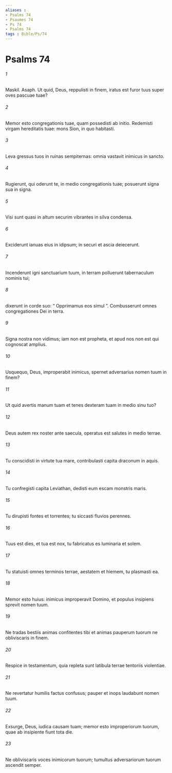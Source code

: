 ```yaml
---
aliases : 
- Psalms 74
- Psaumes 74
- Ps 74
- Psalms 74
tags : Bible/Ps/74
---
```


# Psalms 74

###### 1
Maskil. Asaph. Ut quid, Deus, reppulisti in finem, iratus est furor tuus super oves pascuae tuae?
###### 2
Memor esto congregationis tuae, quam possedisti ab initio. Redemisti virgam hereditatis tuae: mons Sion, in quo habitasti.
###### 3
Leva gressus tuos in ruinas sempiternas: omnia vastavit inimicus in sancto.
###### 4
Rugierunt, qui oderunt te, in medio congregationis tuae; posuerunt signa sua in signa.
###### 5
Visi sunt quasi in altum securim vibrantes in silva condensa.
###### 6
Exciderunt ianuas eius in idipsum; in securi et ascia deiecerunt.
###### 7
Incenderunt igni sanctuarium tuum, in terram polluerunt tabernaculum nominis tui;
###### 8
dixerunt in corde suo: “ Opprimamus eos simul ”. Combusserunt omnes congregationes Dei in terra.
###### 9
Signa nostra non vidimus; iam non est propheta, et apud nos non est qui cognoscat amplius.
###### 10
Usquequo, Deus, improperabit inimicus, spernet adversarius nomen tuum in finem?
###### 11
Ut quid avertis manum tuam et tenes dexteram tuam in medio sinu tuo?
###### 12
Deus autem rex noster ante saecula, operatus est salutes in medio terrae.
###### 13
Tu conscidisti in virtute tua mare, contribulasti capita draconum in aquis.
###### 14
Tu confregisti capita Leviathan, dedisti eum escam monstris maris.
###### 15
Tu dirupisti fontes et torrentes; tu siccasti fluvios perennes.
###### 16
Tuus est dies, et tua est nox, tu fabricatus es luminaria et solem.
###### 17
Tu statuisti omnes terminos terrae, aestatem et hiemem, tu plasmasti ea.
###### 18
Memor esto huius: inimicus improperavit Domino, et populus insipiens sprevit nomen tuum.
###### 19
Ne tradas bestiis animas confitentes tibi et animas pauperum tuorum ne obliviscaris in finem.
###### 20
Respice in testamentum, quia repleta sunt latibula terrae tentoriis violentiae.
###### 21
Ne revertatur humilis factus confusus; pauper et inops laudabunt nomen tuum.
###### 22
Exsurge, Deus, iudica causam tuam; memor esto improperiorum tuorum, quae ab insipiente fiunt tota die.
###### 23
Ne obliviscaris voces inimicorum tuorum; tumultus adversariorum tuorum ascendit semper.
